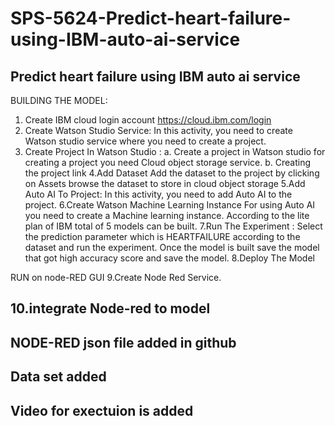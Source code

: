# SPS-5624-Predict-heart-failure-using-IBM-auto-ai-service
Predict heart failure using IBM auto ai service
--------------------------------------------------------------------------------------------------------------------------------------------------------------------
BUILDING THE MODEL:

1. Create IBM cloud  login account https://cloud.ibm.com/login
2.   Create Watson Studio Service:
    In this activity, you need to create Watson studio service where you need to create a project.
3.  Create Project In Watson Studio :
   a.   Create a project in Watson studio for creating a project you need Cloud object storage  service.
   b.   Creating the project link
4.Add Dataset
    Add the dataset to the project by clicking on Assets  browse the dataset to store in cloud object storage
5.Add Auto AI To Project:
      In this activity, you need to add Auto AI to the project.
6.Create Watson Machine Learning Instance
  For using Auto AI you need to create a Machine learning instance. According to the lite plan of IBM total of 5 models can be built.
7.Run The Experiment :
  Select the prediction parameter which is HEARTFAILURE according to the dataset and run the experiment. Once the model is built save the model that got high accuracy score and save the model.
8.Deploy The Model

RUN on node-RED GUI
9.Create Node Red Service.

10.integrate Node-red to model
----------------------------------------------------------------------------------------------------------------------------------------------------------------------
NODE-RED json file added in github
----------------------------------------------------------------------------------------------------------------------------------------------------------------------
Data set added 
-----------------------------------------------------------------------------------------------------------------------------------------------------------------
 Video for exectuion is added 
 -------------------------------------------------------------------------------------------------------------------------------------------------------------------
